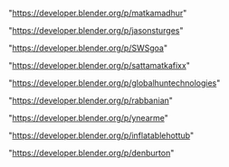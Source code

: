 "https://developer.blender.org/p/matkamadhur"

"https://developer.blender.org/p/jasonsturges"

"https://developer.blender.org/p/SWSgoa"

"https://developer.blender.org/p/sattamatkafixx"

"https://developer.blender.org/p/globalhuntechnologies"

"https://developer.blender.org/p/rabbanian"

"https://developer.blender.org/p/ynearme"

"https://developer.blender.org/p/inflatablehottub"

"https://developer.blender.org/p/denburton"

 
 
